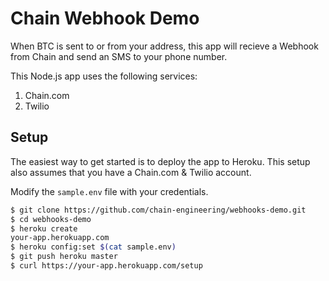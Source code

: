 # Chain Webhook Demo

When BTC is sent to or from your address, this app will recieve a Webhook from Chain and send an SMS to your phone number.

This Node.js app uses the following services:

1. Chain.com
2. Twilio


## Setup
The easiest way to get started is to deploy the app to Heroku. This setup also assumes that you have a Chain.com & Twilio account.

Modify the `sample.env` file with your credentials.

```bash
$ git clone https://github.com/chain-engineering/webhooks-demo.git
$ cd webhooks-demo
$ heroku create
your-app.herokuapp.com
$ heroku config:set $(cat sample.env)
$ git push heroku master
$ curl https://your-app.herokuapp.com/setup
```
